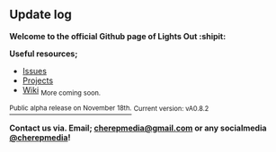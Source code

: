 ## Update log
**Welcome to the official Github page of Lights Out :shipit:**

__Useful resources;__
- [Issues](https://github.com/ophews/lightsout/issues/1)
- [Projects](https://github.com/ophews/lightsout/projects?type=classic)
- [Wiki](https://github.com/ophews/lightsout/wiki) <sub>More coming soon.<sub>
  
  
[<sup>Public alpha release on November 18th.</sup>](https://github.com/ophews/lightsout/milestone/1)
<sup>Current version: vA0.8.2</sup>

**Contact us via. Email; cherepmedia@gmail.com or any socialmedia [@cherepmedia](https://twitter.com/cherepmedia)!**

